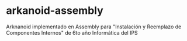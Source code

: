 # arkanoid-assembly
Arknanoid implementado en Assembly para "Instalación y Reemplazo de Componentes Internos" de 6to año Informática del IPS
